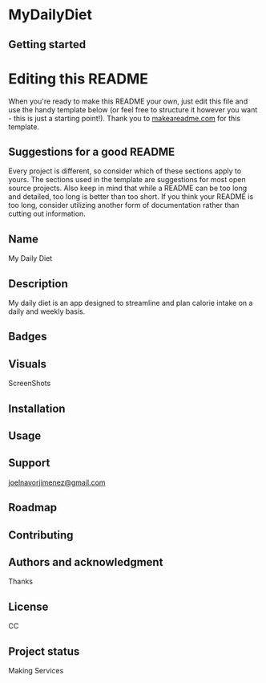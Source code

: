 # MyDailyDiet



## Getting started


# Editing this README

When you're ready to make this README your own, just edit this file and use the handy template below (or feel free to structure it however you want - this is just a starting point!). Thank you to [makeareadme.com](https://www.makeareadme.com/) for this template.

## Suggestions for a good README
Every project is different, so consider which of these sections apply to yours. The sections used in the template are suggestions for most open source projects. Also keep in mind that while a README can be too long and detailed, too long is better than too short. If you think your README is too long, consider utilizing another form of documentation rather than cutting out information.

## Name
My Daily Diet

## Description
My daily diet is an app designed to streamline and plan calorie intake on a daily and weekly basis.

## Badges


## Visuals
ScreenShots

## Installation


## Usage

## Support
joelnavorjimenez@gmail.com

## Roadmap


## Contributing


## Authors and acknowledgment
Thanks 

## License
CC
## Project status
Making Services
